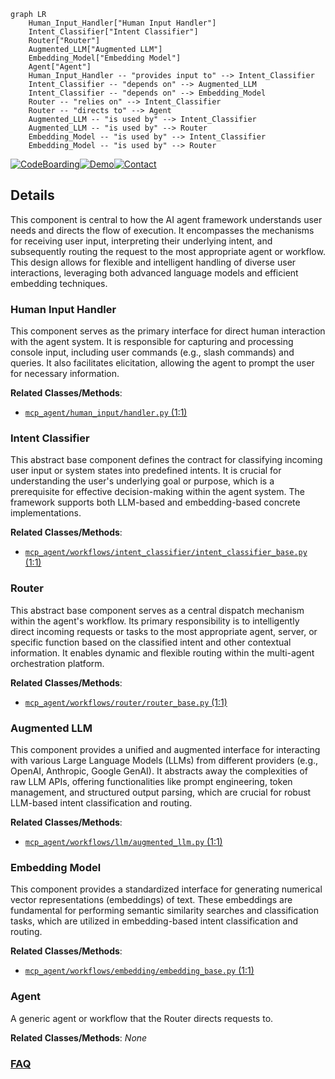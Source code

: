 ```mermaid
graph LR
    Human_Input_Handler["Human Input Handler"]
    Intent_Classifier["Intent Classifier"]
    Router["Router"]
    Augmented_LLM["Augmented LLM"]
    Embedding_Model["Embedding Model"]
    Agent["Agent"]
    Human_Input_Handler -- "provides input to" --> Intent_Classifier
    Intent_Classifier -- "depends on" --> Augmented_LLM
    Intent_Classifier -- "depends on" --> Embedding_Model
    Router -- "relies on" --> Intent_Classifier
    Router -- "directs to" --> Agent
    Augmented_LLM -- "is used by" --> Intent_Classifier
    Augmented_LLM -- "is used by" --> Router
    Embedding_Model -- "is used by" --> Intent_Classifier
    Embedding_Model -- "is used by" --> Router
```

[![CodeBoarding](https://img.shields.io/badge/Generated%20by-CodeBoarding-9cf?style=flat-square)](https://github.com/CodeBoarding/GeneratedOnBoardings)[![Demo](https://img.shields.io/badge/Try%20our-Demo-blue?style=flat-square)](https://www.codeboarding.org/demo)[![Contact](https://img.shields.io/badge/Contact%20us%20-%20contact@codeboarding.org-lightgrey?style=flat-square)](mailto:contact@codeboarding.org)

## Details

This component is central to how the AI agent framework understands user needs and directs the flow of execution. It encompasses the mechanisms for receiving user input, interpreting their underlying intent, and subsequently routing the request to the most appropriate agent or workflow. This design allows for flexible and intelligent handling of diverse user interactions, leveraging both advanced language models and efficient embedding techniques.

### Human Input Handler
This component serves as the primary interface for direct human interaction with the agent system. It is responsible for capturing and processing console input, including user commands (e.g., slash commands) and queries. It also facilitates elicitation, allowing the agent to prompt the user for necessary information.


**Related Classes/Methods**:

- <a href="https://github.com/lastmile-ai/mcp-agent/blob/main/src/mcp_agent/human_input/handler.py#L1-L1" target="_blank" rel="noopener noreferrer">`mcp_agent/human_input/handler.py` (1:1)</a>


### Intent Classifier
This abstract base component defines the contract for classifying incoming user input or system states into predefined intents. It is crucial for understanding the user's underlying goal or purpose, which is a prerequisite for effective decision-making within the agent system. The framework supports both LLM-based and embedding-based concrete implementations.


**Related Classes/Methods**:

- <a href="https://github.com/lastmile-ai/mcp-agent/blob/main/src/mcp_agent/workflows/intent_classifier/intent_classifier_base.py#L1-L1" target="_blank" rel="noopener noreferrer">`mcp_agent/workflows/intent_classifier/intent_classifier_base.py` (1:1)</a>


### Router
This abstract base component serves as a central dispatch mechanism within the agent's workflow. Its primary responsibility is to intelligently direct incoming requests or tasks to the most appropriate agent, server, or specific function based on the classified intent and other contextual information. It enables dynamic and flexible routing within the multi-agent orchestration platform.


**Related Classes/Methods**:

- <a href="https://github.com/lastmile-ai/mcp-agent/blob/main/src/mcp_agent/workflows/router/router_base.py#L1-L1" target="_blank" rel="noopener noreferrer">`mcp_agent/workflows/router/router_base.py` (1:1)</a>


### Augmented LLM
This component provides a unified and augmented interface for interacting with various Large Language Models (LLMs) from different providers (e.g., OpenAI, Anthropic, Google GenAI). It abstracts away the complexities of raw LLM APIs, offering functionalities like prompt engineering, token management, and structured output parsing, which are crucial for robust LLM-based intent classification and routing.


**Related Classes/Methods**:

- <a href="https://github.com/lastmile-ai/mcp-agent/blob/main/src/mcp_agent/workflows/llm/augmented_llm.py#L1-L1" target="_blank" rel="noopener noreferrer">`mcp_agent/workflows/llm/augmented_llm.py` (1:1)</a>


### Embedding Model
This component provides a standardized interface for generating numerical vector representations (embeddings) of text. These embeddings are fundamental for performing semantic similarity searches and classification tasks, which are utilized in embedding-based intent classification and routing.


**Related Classes/Methods**:

- <a href="https://github.com/lastmile-ai/mcp-agent/blob/main/src/mcp_agent/workflows/embedding/embedding_base.py#L1-L1" target="_blank" rel="noopener noreferrer">`mcp_agent/workflows/embedding/embedding_base.py` (1:1)</a>


### Agent
A generic agent or workflow that the Router directs requests to.


**Related Classes/Methods**: _None_



### [FAQ](https://github.com/CodeBoarding/GeneratedOnBoardings/tree/main?tab=readme-ov-file#faq)